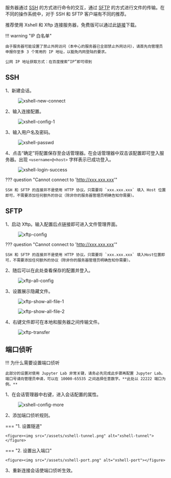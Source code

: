 服务器通过 [SSH](https://en.wikipedia.org/wiki/Secure_Shell) 的方式进行命令的交互，通过 [SFTP](https://en.wikipedia.org/wiki/SSH_File_Transfer_Protocol) 的方式进行文件的传输。在不同的操作系统中，对于 SSH 和 SFTP 客户端有不同的推荐。

推荐使用 Xshell 和 Xftp 连接服务器，免费版可以通过此[链接](https://www.xshell.com/zh/free-for-home-school/)下载。

!!! warning "IP 白名单"

	由于服务器可能设置了禁止外网访问（本中心的服务器已全部禁止外网访问），请首先向管理员申报你至多 3 个常用的 IP 地址，以豁免内网登陆的要求。

	公网 IP 地址获取方式：在百度搜索“IP”即可得到

## SSH

1、新建会话。

<figure><img src="/assets/xshell-new-connect.png" alt="xshell-new-connect"></figure>

2、输入连接配置。

<figure><img src="/assets/xshell-config-1.png" alt="xshell-config-1"></figure>

3、输入用户名及密码。

<figure><img src="/assets/xshell-passwd.png" alt="xshell-passwd"></figure>

4、点击“确定”将配置保存至会话管理器。在会话管理器中双击该配置即可登入服务器。出现 `<username>@<host>` 字样表示已成功登入。

<figure><img src="/assets/xshell-login-success.png" alt="xshell-login-success"></figure>

??? question "Cannot connect to 'http://xxx.xxx.xxx'"

	SSH 和 SFTP 的连接并不是使用 HTTP 协议。只需要将 `xxx.xxx.xxx` 填入 Host 位置即可，不需要添加任何额外的协议（除非你的服务器管理员明确告知你需要）。

## SFTP

1、启动 Xftp。输入配置后点链接即可进入文件管理界面。

<figure><img src="/assets/xftp-config.png" alt="xftp-config"></figure>

??? question "Cannot connect to 'http://xxx.xxx.xxx'"

	SSH 和 SFTP 的连接并不是使用 HTTP 协议。只需要将 `xxx.xxx.xxx` 填入Host位置即可，不需要添加任何额外的协议（除非你的服务器管理员明确告知你需要）。
	
2、随后可以在此处查看保存的配置并登入。

<figure><img src="/assets/xftp-all-config.png" alt="xftp-all-config"></figure>

3、设置展示隐藏文件。

<figure><img src="/assets/xftp-show-all-file-1.png" alt="xftp-show-all-file-1"></figure>

<figure><img src="/assets/xftp-show-all-file-2.png" alt="xftp-show-all-file-2"></figure>

4、右键文件即可在本地和服务器之间传输文件。

<figure><img src="/assets/xftp-transfer.png" alt="xftp-transfer"></figure>



## 端口侦听

!!! 为什么需要设置端口侦听

	此部分的设置对使用 Jupyter Lab 非常关键，请务必先完成此步骤再配置 Jupyter Lab。端口号请向管理员申请，可以在 10000-65535 之间选择任意数字。**此处以 22222 端口为例。**

1、在会话管理器中右键，进入会话配置的属性。

<figure><img src="/assets/xshell-config-more.png" alt="xshell-config-more"></figure>

2、添加端口侦听规则。

=== "1. 设置隧道"

	<figure><img src="/assets/xshell-tunnel.png" alt="xshell-tunnel"></figure>

=== "2. 设置出入端口"

	<figure><img src="/assets/xshell-port.png" alt="xshell-port"></figure>

3、重新连接会话使端口侦听生效。

